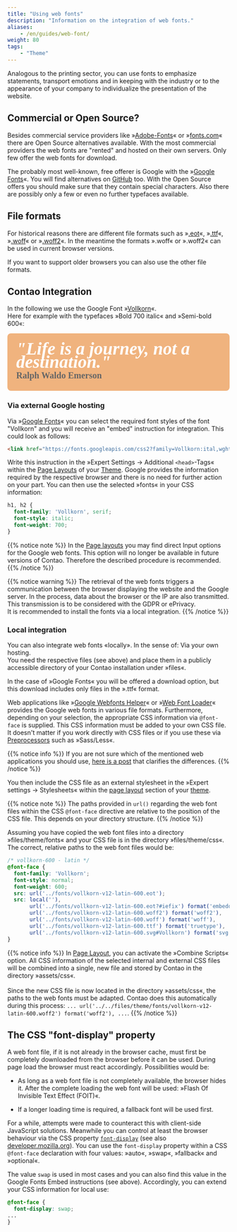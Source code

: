 ```yaml
---
title: "Using web fonts"
description: "Information on the integration of web fonts."
aliases:
    - /en/guides/web-font/
weight: 80
tags: 
    - "Theme"
---
```



Analogous to the printing sector, you can use fonts to emphasize statements, transport emotions and in keeping with 
the industry or to the appearance of your company to individualize the presentation of the website. 


## Commercial or Open Source?

Besides commercial service providers like »[Adobe-Fonts](https://fonts.adobe.com/)« or 
»[fonts.com](https://www.fonts.com/)« there are Open Source alternatives available. With the most commercial providers the 
web fonts are "rented" and hosted on their own servers. Only few offer the web fonts for download.

The probably most well-known, free offerer is Google with the »[Google Fonts](https://fonts.google.com/)«. You will find 
alternatives on [GitHub](https://github.com/adobe-fonts/) too. With the Open Source offers you should 
make sure that they contain special characters. Also there are possibly only a few or even no further typefaces available.


## File formats

For historical reasons there are different file formats such as »[.eot](https://caniuse.com/?search=eot)«, »[.ttf](https://caniuse.com/?search=ttf)«, »[.woff](https://caniuse.com/?search=woff)« or »[.woff2](https://caniuse.com/?search=woff2)«. In the meantime
the formats ».woff« or ».woff2« can be used 
in current browser versions. 

If you want to support older browsers you can also use the other file formats.


## Contao Integration

<style>
/* vollkorn-600 - latin */
@font-face {
  font-family: 'Vollkorn';
  font-style: normal;
  font-weight: 600;
  font-display: swap;
  src: url('src-webfont/vollkorn-v12-latin-600.eot'); /* IE9 Compat Modes */
  src: local(''),
       url('src-webfont/vollkorn-v12-latin-600.eot?#iefix') format('embedded-opentype'), /* IE6-IE8 */
       url('src-webfont/vollkorn-v12-latin-600.woff2') format('woff2'), /* Super Modern Browsers */
       url('src-webfont/vollkorn-v12-latin-600.woff') format('woff'), /* Modern Browsers */
       url('src-webfont/vollkorn-v12-latin-600.ttf') format('truetype'), /* Safari, Android, iOS */
       url('src-webfont/vollkorn-v12-latin-600.svg#Vollkorn') format('svg'); /* Legacy iOS */
}
/* vollkorn-700italic - latin */
@font-face {
  font-family: 'Vollkorn';
  font-style: italic;
  font-weight: 700;
  font-display: swap;
  src: url('src-webfont/vollkorn-v12-latin-700italic.eot'); /* IE9 Compat Modes */
  src: local(''),
       url('src-webfont/vollkorn-v12-latin-700italic.eot?#iefix') format('embedded-opentype'), /* IE6-IE8 */
       url('src-webfont/vollkorn-v12-latin-700italic.woff2') format('woff2'), /* Super Modern Browsers */
       url('src-webfont/vollkorn-v12-latin-700italic.woff') format('woff'), /* Modern Browsers */
       url('src-webfont/vollkorn-v12-latin-700italic.ttf') format('truetype'), /* Safari, Android, iOS */
       url('src-webfont/vollkorn-v12-latin-700italic.svg#Vollkorn') format('svg'); /* Legacy iOS */
}

.fontDemoLyric {
  font-family: 'Vollkorn', serif;
  background-color: #F0B37E;
  border-radius: 8px;
  color: #ffffff;
  font-style: italic;
  font-weight: 700;
  font-size: 40px;
  line-height: 30px;
  padding: 20px 20px;
  margin: 10px 0 10px 0;
}

.fontDemoAuthor {
  font-family: 'Vollkorn', serif;
  color: #666666;
  font-style: normal;
  font-weight: 600;
  font-size: 20px;
  padding: 0;
  margin: 0;
}
</style>

In the following we use the Google Font »[Vollkorn](https://fonts.google.com/specimen/Vollkorn)«.<br>
Here for example with the typefaces »Bold 700 italic« and »Semi-bold 600«:

<p class="fontDemoLyric">"Life is a journey, not a destination."<br>
<span class="fontDemoAuthor">Ralph Waldo Emerson</span></p>


### Via external Google hosting

Via »[Google Fonts](https://fonts.google.com/specimen/Vollkorn)« you can select the required font styles 
of the font "Vollkorn" and you will receive an "embed" instruction for integration. 
This could look as follows:

```html
<link href="https://fonts.googleapis.com/css2?family=Vollkorn:ital,wght@0,600;1,700&display=swap" rel="stylesheet">
```

Write this instruction in the »Expert Settings -> Additional `<head>`-Tags« within the 
[Page Layouts](/en/layout/theme-manager/manage-page-layouts/) of your 
[Theme](/en/layout/theme-manager/). Google provides the information required by the respective browser 
and there is no need for further action on your part. You can then use the selected »fonts« in your CSS information:

```CSS
h1, h2 {
  font-family: 'Vollkorn', serif;
  font-style: italic;
  font-weight: 700;
}
```

{{% notice note %}}
In the [Page layouts](/en/layout/theme-manager/manage-page-layouts/) you may find direct 
Input options for the Google web fonts. This option will no longer be available in future versions of Contao. 
Therefore the described procedure is recommended.
{{% /notice %}}

{{% notice warning %}}
The retrieval of the web fonts triggers a communication between the browser displaying the website and the Google server.
In the process, data about the browser or the IP are also transmitted. This transmission is to be considered with the GDPR or ePrivacy.  
It is recommended to install the fonts via a local integration.
{{% /notice %}}


### Local integration

You can also integrate web fonts «locally». In the sense of: Via your own hosting.  
You need the respective files (see above) and place them in a publicly accessible directory 
of your Contao installation under »files«.

In the case of »Google Fonts« you will be offered a download option, but this download includes only files in the ».ttf« format. 

Web applications like »[Google Webfonts Helper](https://gwfh.mranftl.com/fonts)« or »[Web Font Loader](https://webfontloader.altmann.de/)« 
provides the Google web fonts in various file formats. Furthermore, depending on your selection, the appropriate CSS information via `@font-face` is supplied. This CSS information must be added to your own CSS file. It doesn't matter if you work directly with CSS files or if you use these 
via [Preprocessors](/en/guides/sass-less-integration/) such as »Sass/Less«. 

{{% notice info %}}
If you are not sure which of the mentioned web applications you should use, [here is a post](https://webfontloader.altmann.de/about/#more) that clarifies the differences.
{{% /notice %}}

You then include the CSS file as an external stylesheet in the »Expert settings -> Stylesheets« within the 
[page layout](/en/layout/theme-manager/manage-page-layouts/) section of your [theme](/en/layout/theme-manager/).

{{% notice note %}}
The paths provided in `url()` regarding the web font files within the CSS `@font-face` directive are relative to the
position of the CSS file. This depends on your directory structure.
{{% /notice  %}}

Assuming you have copied the web font files into a directory »files/theme/fonts« and your CSS file is in the 
directory »files/theme/css«. The correct, relative paths to the web font files would be:

```CSS
/* vollkorn-600 - latin */
@font-face {
  font-family: 'Vollkorn';
  font-style: normal;
  font-weight: 600;
  src: url('../fonts/vollkorn-v12-latin-600.eot');
  src: local(''),
       url('../fonts/vollkorn-v12-latin-600.eot?#iefix') format('embedded-opentype'),
       url('../fonts/vollkorn-v12-latin-600.woff2') format('woff2'),
       url('../fonts/vollkorn-v12-latin-600.woff') format('woff'),
       url('../fonts/vollkorn-v12-latin-600.ttf') format('truetype'),
       url('../fonts/vollkorn-v12-latin-600.svg#Vollkorn') format('svg');
}
```

{{% notice info %}}
In [Page Layout](/en/layout/theme-manager/manage-page-layouts/), you can activate the »Combine Scripts« option. All 
CSS information of the selected internal and external CSS files will be combined into a single, new file and stored 
by Contao in the directory »assets/css«.<br><br>
Since the new CSS file is now located in the directory »assets/css«, the paths to the web fonts must be adapted. Contao 
does this automatically during this process:
`... url('../../files/theme/fonts/vollkorn-v12-latin-600.woff2') format('woff2'), ...`.
{{% /notice  %}}


## The CSS "font-display" property

A web font file, if it is not already in the browser cache, must first be completely downloaded from the browser 
before it can be used. During page load the browser must react accordingly. Possibilities would be:

* As long as a web font file is not completely available, the browser hides it. After the complete loading 
the web font will be used: »Flash Of Invisible Text Effect (FOIT)«.

* If a longer loading time is required, a fallback font will be used first.

For a while, attempts were made to counteract this with client-side JavaScript solutions. Meanwhile you can control 
at least the browser behaviour via the CSS property [`font-display`](https://www.w3.org/TR/css-fonts-4/#font-display-desc) 
(see also [developer.mozilla.org](https://developer.mozilla.org/en-US/docs/Web/CSS/@font-face/font-display)). You can 
use the `font-display` property within a CSS `@font-face` declaration with four values: 
»auto«, »swap«, »fallback« and »optional«.

The value `swap` is used in most cases and you can also find this value in the Google Fonts Embed 
instructions (see above). Accordingly, you can extend your CSS information for local use:

```CSS
@font-face {
  font-display: swap;
...
}
```


